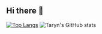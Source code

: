 ## Hi there 👋
[![Top Langs](https://github-readme-stats.vercel.app/api/top-langs/?username=TarynBeaupre)](https://github.com/anuraghazra/github-readme-stats)
![Taryn's GitHub stats](https://github-readme-stats.vercel.app/api?username=TarynBeaupre&show_icons=true)
<!--
**TarynBeaupre/TarynBeaupre** is a ✨ _special_ ✨ repository because its `README.md` (this file) appears on your GitHub profile.

Here are some ideas to get you started:

- 🔭 I’m currently working on ...
- 🌱 I’m currently learning ...
- 👯 I’m looking to collaborate on ...
- 🤔 I’m looking for help with ...
- 💬 Ask me about ...
- 📫 How to reach me: ...
- 😄 Pronouns: ...
- ⚡ Fun fact: ...
-->
